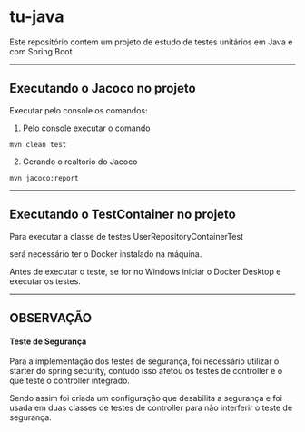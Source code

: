 # tu-java

Este repositório contem um projeto de estudo de testes unitários em Java e com Spring Boot

---

## Executando o Jacoco no projeto

Executar pelo console os comandos:

1. Pelo console executar o comando

```
mvn clean test
```

2. Gerando o realtorio do Jacoco

```
mvn jacoco:report
```

---


## Executando o TestContainer no projeto

Para executar a classe de testes UserRepositoryContainerTest

será necessário ter o Docker instalado na máquina.

Antes de executar o teste, se for no Windows iniciar o Docker Desktop e executar os testes.


---


## OBSERVAÇÃO


#### Teste de Segurança

Para a implementação dos testes de segurança, foi necessário utilizar o starter do spring security, contudo isso afetou os testes de controller e o que teste o controller integrado.

Sendo assim foi criada um configuração que desabilita a segurança e foi usada em duas classes de testes de controller para não interferir o teste de segurança.
